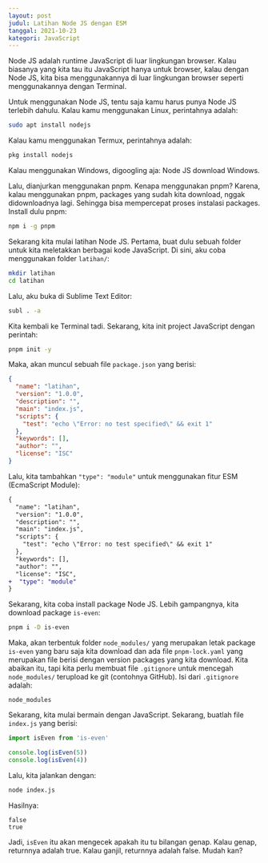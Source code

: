 ```yaml
---
layout: post
judul: Latihan Node JS dengan ESM
tanggal: 2021-10-23
kategori: JavaScript
---
```


Node JS adalah runtime JavaScript di luar lingkungan browser. Kalau biasanya yang kita tau itu JavaScript hanya untuk browser, kalau dengan Node JS, kita bisa menggunakannya di luar lingkungan browser seperti menggunakannya dengan Terminal.

Untuk menggunakan Node JS, tentu saja kamu harus punya Node JS terlebih dahulu. Kalau kamu menggunakan Linux, perintahnya adalah:

```bash
sudo apt install nodejs
```

Kalau kamu menggunakan Termux, perintahnya adalah:

```bash
pkg install nodejs
```

Kalau menggunakan Windows, digoogling aja: Node JS download Windows.

Lalu, dianjurkan menggunakan pnpm. Kenapa menggunakan pnpm? Karena, kalau menggunakan pnpm, packages yang sudah kita download, nggak didownloadnya lagi. Sehingga bisa mempercepat proses instalasi packages. Install dulu pnpm:

```bash
npm i -g pnpm
```

Sekarang kita mulai latihan Node JS. Pertama, buat dulu sebuah folder untuk kita meletakkan berbagai kode JavaScript. Di sini, aku coba menggunakan folder `latihan/`:

```bash
mkdir latihan
cd latihan
```

Lalu, aku buka di Sublime Text Editor:

```bash
subl . -a
```

Kita kembali ke Terminal tadi. Sekarang, kita init project JavaScript dengan perintah:

```bash
pnpm init -y
```

Maka, akan muncul sebuah file `package.json` yang berisi:

```json
{
  "name": "latihan",
  "version": "1.0.0",
  "description": "",
  "main": "index.js",
  "scripts": {
    "test": "echo \"Error: no test specified\" && exit 1"
  },
  "keywords": [],
  "author": "",
  "license": "ISC"
}
```

Lalu, kita tambahkan `"type": "module"` untuk menggunakan fitur ESM (EcmaScript Module):

```diff
{
  "name": "latihan",
  "version": "1.0.0",
  "description": "",
  "main": "index.js",
  "scripts": {
    "test": "echo \"Error: no test specified\" && exit 1"
  },
  "keywords": [],
  "author": "",
  "license": "ISC",
+  "type": "module"
}
```

Sekarang, kita coba install package Node JS. Lebih gampangnya, kita download package `is-even`:

```bash
pnpm i -D is-even
```

Maka, akan terbentuk folder `node_modules/` yang merupakan letak package `is-even` yang baru saja kita download dan ada file `pnpm-lock.yaml` yang merupakan file berisi dengan version packages yang kita download. Kita abaikan itu, tapi kita perlu membuat file `.gitignore` untuk mencegah `node_modules/` terupload ke git (contohnya GitHub). Isi dari `.gitignore` adalah:

```
node_modules
```

Sekarang, kita mulai bermain dengan JavaScript. Sekarang, buatlah file `index.js` yang berisi:

```javascript
import isEven from 'is-even'

console.log(isEven(5))
console.log(isEven(4))
```

Lalu, kita jalankan dengan:

```bash
node index.js
```

Hasilnya:

```
false
true
```

Jadi, `isEven` itu akan mengecek apakah itu tu bilangan genap. Kalau genap, returnnya adalah true. Kalau ganjil, returnnya adalah false. Mudah kan?